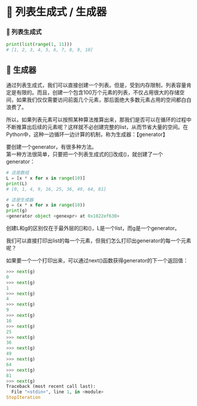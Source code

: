 # 🐍 列表生成式 / 生成器

### 🐍 列表生成式

```py
print(list(range(1, 11)))
# [1, 2, 3, 4, 5, 6, 7, 8, 9, 10]
```

## 🐍 生成器
通过列表生成式，我们可以直接创建一个列表。但是，受到内存限制，列表容量肯定是有限的。而且，创建一个包含100万个元素的列表，不仅占用很大的存储空间，如果我们仅仅需要访问前面几个元素，那后面绝大多数元素占用的空间都白白浪费了。

所以，如果列表元素可以按照某种算法推算出来，那我们是否可以在循环的过程中不断推算出后续的元素呢？这样就不必创建完整的list，从而节省大量的空间。在Python中，这种一边循环一边计算的机制，称为生成器：【generator】

要创建一个generator，有很多种方法。  
第一种方法很简单，只要把一个列表生成式的[]改成()，就创建了一个generator：
```py
# 这是数组
L = [x * x for x in range(10)]
print(L)
# [0, 1, 4, 9, 16, 25, 36, 49, 64, 81]

# 这是生成器
g = (x * x for x in range(10))
print(g)
<generator object <genexpr> at 0x1022ef630>
```

创建L和g的区别仅在于最外层的[]和()，L是一个list，而g是一个generator。

我们可以直接打印出list的每一个元素，但我们怎么打印出generator的每一个元素呢？

如果要一个一个打印出来，可以通过next()函数获得generator的下一个返回值：

```py
>>> next(g)
0
>>> next(g)
1
>>> next(g)
4
>>> next(g)
9
>>> next(g)
16
>>> next(g)
25
>>> next(g)
36
>>> next(g)
49
>>> next(g)
64
>>> next(g)
81
>>> next(g)
Traceback (most recent call last):
  File "<stdin>", line 1, in <module>
StopIteration
```